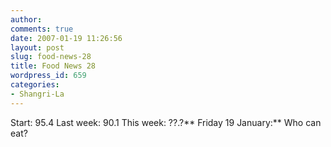 ```yaml
---
author:
comments: true
date: 2007-01-19 11:26:56
layout: post
slug: food-news-28
title: Food News 28
wordpress_id: 659
categories:
- Shangri-La
---
```


Start: 95.4 Last week: 90.1 This week: ??.?**
Friday 19 January:** Who can eat?

